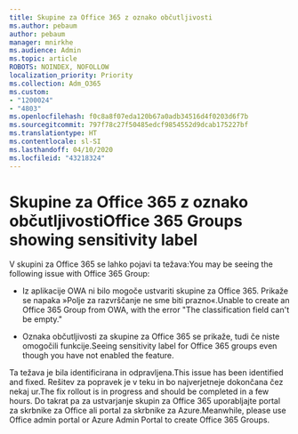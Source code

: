 ```yaml
---
title: Skupine za Office 365 z oznako občutljivosti
ms.author: pebaum
author: pebaum
manager: mnirkhe
ms.audience: Admin
ms.topic: article
ROBOTS: NOINDEX, NOFOLLOW
localization_priority: Priority
ms.collection: Adm_O365
ms.custom:
- "1200024"
- "4803"
ms.openlocfilehash: f0c8a8f07eda120b67a0adb34516d4f0203d6f7b
ms.sourcegitcommit: 797f78c27f50485edcf9854552d9dcab175227bf
ms.translationtype: HT
ms.contentlocale: sl-SI
ms.lasthandoff: 04/10/2020
ms.locfileid: "43218324"
---
```

# <a name="office-365-groups-showing-sensitivity-label"></a><span data-ttu-id="1e17d-102">Skupine za Office 365 z oznako občutljivosti</span><span class="sxs-lookup"><span data-stu-id="1e17d-102">Office 365 Groups showing sensitivity label</span></span>

<span data-ttu-id="1e17d-103">V skupini za Office 365 se lahko pojavi ta težava:</span><span class="sxs-lookup"><span data-stu-id="1e17d-103">You may be seeing the following issue with Office 365 Group:</span></span>

- <span data-ttu-id="1e17d-104">Iz aplikacije OWA ni bilo mogoče ustvariti skupine za Office 365. Prikaže se napaka »Polje za razvrščanje ne sme biti prazno«.</span><span class="sxs-lookup"><span data-stu-id="1e17d-104">Unable to create an Office 365 Group from OWA, with the error "The classification field can't be empty."</span></span>

- <span data-ttu-id="1e17d-105">Oznaka občutljivosti za skupine za Office 365 se prikaže, tudi če niste omogočili funkcije.</span><span class="sxs-lookup"><span data-stu-id="1e17d-105">Seeing sensitivity label for Office 365 groups even though you have not enabled the feature.</span></span>

<span data-ttu-id="1e17d-106">Ta težava je bila identificirana in odpravljena.</span><span class="sxs-lookup"><span data-stu-id="1e17d-106">This issue has been identified and fixed.</span></span> <span data-ttu-id="1e17d-107">Rešitev za popravek je v teku in bo najverjetneje dokončana čez nekaj ur.</span><span class="sxs-lookup"><span data-stu-id="1e17d-107">The fix rollout is in progress and should be completed in a few hours.</span></span> <span data-ttu-id="1e17d-108">Do takrat pa za ustvarjanje skupin za Office 365 uporabljajte portal za skrbnike za Office ali portal za skrbnike za Azure.</span><span class="sxs-lookup"><span data-stu-id="1e17d-108">Meanwhile, please use Office admin portal or Azure Admin Portal to create Office 365 Groups.</span></span>  
